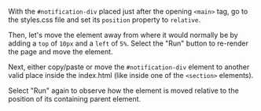 With the ``#notification-div`` placed just after the opening ``<main>`` tag, go to the styles.css file and set its ``position`` property to ``relative``.

Then, let's move the element away from where it would normally be by adding a ``top`` of ``10px`` and a ``left`` of ``5%``. Select the "Run" button to re-render the page and move the element.

Next, either copy/paste or move the ``#notification-div`` element to another valid place inside the index.html (like inside one of the ``<section>`` elements).

Select "Run" again to observe how the element is moved relative to the position of its containing parent element.

